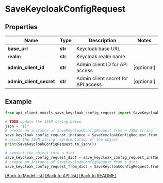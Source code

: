 # SaveKeycloakConfigRequest


## Properties

Name | Type | Description | Notes
------------ | ------------- | ------------- | -------------
**base_url** | **str** | Keycloak base URL | 
**realm** | **str** | Keycloak realm name | 
**admin_client_id** | **str** | Admin client ID for API access | [optional] 
**admin_client_secret** | **str** | Admin client secret for API access | [optional] 

## Example

```python
from api_client.models.save_keycloak_config_request import SaveKeycloakConfigRequest

# TODO update the JSON string below
json = "{}"
# create an instance of SaveKeycloakConfigRequest from a JSON string
save_keycloak_config_request_instance = SaveKeycloakConfigRequest.from_json(json)
# print the JSON string representation of the object
print(SaveKeycloakConfigRequest.to_json())

# convert the object into a dict
save_keycloak_config_request_dict = save_keycloak_config_request_instance.to_dict()
# create an instance of SaveKeycloakConfigRequest from a dict
save_keycloak_config_request_from_dict = SaveKeycloakConfigRequest.from_dict(save_keycloak_config_request_dict)
```
[[Back to Model list]](../README.md#documentation-for-models) [[Back to API list]](../README.md#documentation-for-api-endpoints) [[Back to README]](../README.md)



